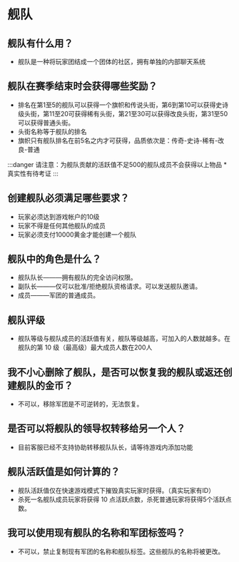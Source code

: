 # 舰队

## 舰队有什么用？
- 舰队是一种将玩家团结成一个团体的社区，拥有单独的内部聊天系统

## 舰队在赛季结束时会获得哪些奖励？
- 排名在第1至5的舰队可以获得一个旗帜和传说头街，第6到第10可以获得史诗级头街，第11至20可获得稀有头街，第21至30可以获得改良头街，第31至50可以获得普通头街。
- 头街名称等于舰队的排名
- 旗帜只有舰队排名在前5名之内才可获得，品质依次是：传奇-史诗-稀有-改良-普通

:::danger 请注意：为舰队贡献的活跃值不足500的舰队成员不会获得以上物品
*真实性有待考证
:::

## 创建舰队必须满足哪些要求？
- 玩家必须达到游戏帐户的10级
- 玩家不得是任何其他舰队的成员
- 玩家必须支付10000黄金才能创建一个舰队

## 舰队中的角色是什么？
- 舰队队长———拥有舰队的完全访问权限。
- 副队长———仅可以批准/拒绝舰队资格请求。可以发送舰队邀请。
- 成员———军团的普通成员。

## 舰队评级
- 舰队等级与舰队成员的活跃值有关，舰队等级越高，可加入的人数就越多。在舰队的第 10 级（最高级）最大成员人数在200人

## 我不小心删除了舰队，是否可以恢复我的舰队或返还创建舰队的金币？
- 不可以，移除军团是不可逆转的，无法恢复。

## 是否可以将舰队的领导权转移给另一个人？
- 目前客服已经不支持协助转移舰队队长，请等待游戏内添加功能

## 舰队活跃值是如何计算的？
- 舰队活跃值仅在快速游戏模式下摧毁真实玩家时获得。（真实玩家有ID）
- 杀死一名舰队成员玩家将获得 10 点活跃点数，杀死普通玩家将获得5个活跃点数。

## 我可以使用现有舰队的名称和军团标签吗？
- 不可以，禁止复制现有军团的名称和舰队标签。这些舰队的名称将被更改。
